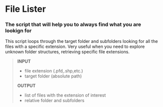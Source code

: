 # File Lister

### The script that will help you to always find what you are lookign for

This script loops through the target folder and subfolders looking for all the files with a specific extension. Very useful when you need to explore unknown folder structures, retrieving specific file extensions.

> **INPUT**
> - file extension (.pfd,.shp,etc.)
> - target folder (absolute path)
>
> **OUTPUT**
> - list of files with the extension of interest
> - relative folder and subfolders
